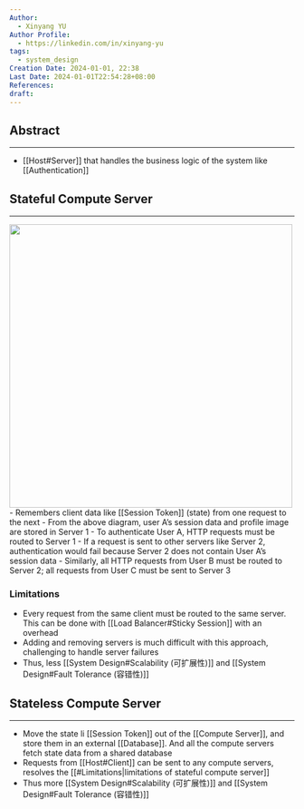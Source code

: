 ```yaml
---
Author:
  - Xinyang YU
Author Profile:
  - https://linkedin.com/in/xinyang-yu
tags:
  - system_design
Creation Date: 2024-01-01, 22:38
Last Date: 2024-01-01T22:54:28+08:00
References: 
draft: 
---
```

## Abstract
---
- [[Host#Server]] that handles the business logic of the system like [[Authentication]]



## Stateful Compute Server
---
<img src="https://proxy-prod.omnivore-image-cache.app/0x0,spcYlEEBWYbtLl7GxWu4llfQaOY1D5g8VAe7jYtlRTRM/https://bytebytego.com/_next/image?url=%2Fimages%2Fcourses%2Fsystem-design-interview%2Fscale-from-zero-to-millions-of-users%2Ffigure-1-12-WTWFBLWX.png&w=1920&q=75" width="500" />
- Remembers client data like [[Session Token]] (state) from one request to the next
- From the above diagram, user A’s session data and profile image are stored in Server 1
- To authenticate User A, HTTP requests must be routed to Server 1
- If a request is sent to other servers like Server 2, authentication would fail because Server 2 does not contain User A’s session data 
- Similarly, all HTTP requests from User B must be routed to Server 2; all requests from User C must be sent to Server 3

### Limitations
- Every request from the same client must be routed to the same server. This can be done with [[Load Balancer#Sticky Session]] with an overhead
- Adding and removing servers is much difficult with this approach, challenging to handle server failures
- Thus, less [[System Design#Scalability (可扩展性)]] and [[System Design#Fault Tolerance (容错性)]]

## Stateless Compute Server
---
- Move the state li [[Session Token]] out of the [[Compute Server]], and store them in an external [[Database]]. And all the compute servers fetch state data from a shared database
- Requests from [[Host#Client]] can be sent to any compute servers, resolves the [[#Limitations|limitations of stateful compute server]]
- Thus more [[System Design#Scalability (可扩展性)]] and [[System Design#Fault Tolerance (容错性)]]